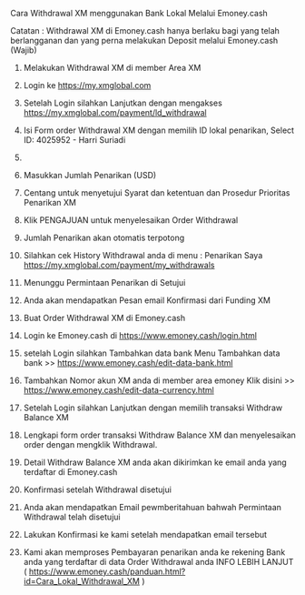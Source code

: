 Cara Withdrawal XM menggunakan Bank Lokal Melalui Emoney.cash

Catatan : Withdrawal XM di Emoney.cash hanya berlaku bagi yang telah berlangganan dan yang perna melakukan Deposit melalui Emoney.cash (Wajib)

1. Melakukan Withdrawal XM di member Area XM 

1. Login ke https://my.xmglobal.com
2. Setelah Login silahkan Lanjutkan dengan mengakses https://my.xmglobal.com/payment/ld_withdrawal
3. Isi Form order Withdrawal XM dengan memilih ID lokal penarikan, Select ID: 4025952 - Harri Suriadi
4. 

5. Masukkan Jumlah Penarikan (USD)
6. Centang untuk menyetujui Syarat dan ketentuan dan Prosedur Prioritas Penarikan XM
7. Klik PENGAJUAN untuk menyelesaikan Order Withdrawal
8. Jumlah Penarikan akan otomatis terpotong
9. Silahkan cek History Withdrawal anda di menu : Penarikan Saya 
https://my.xmglobal.com/payment/my_withdrawals
10. Menunggu Permintaan Penarikan di Setujui
11. Anda akan mendapatkan Pesan email Konfirmasi dari Funding XM
2. Buat Order Withdrawal XM di Emoney.cash

1. Login ke Emoney.cash di https://www.emoney.cash/login.html
2. setelah Login silahkan Tambahkan data bank 
Menu Tambahkan data bank >> https://www.emoney.cash/edit-data-bank.html
3. Tambahkan Nomor akun XM anda di member area emoney 
Klik disini >> https://www.emoney.cash/edit-data-currency.html
4. Setelah Login silahkan Lanjutkan dengan memilih transaksi Withdraw Balance XM
5. Lengkapi form order transaksi Withdraw Balance XM dan menyelesaikan order dengan mengklik Withdrawal.
6. Detail Withdraw Balance XM anda akan dikirimkan ke email anda yang terdaftar di Emoney.cash
3. Konfirmasi setelah Withdrawal disetujui

1. Anda akan mendapatkan Email pewmberitahuan bahwah Permintaan Withdrawal telah disetujui
2. Lakukan Konfirmasi ke kami setelah mendapatkan email tersebut
3. Kami akan memproses Pembayaran penarikan anda ke rekening Bank anda yang terdaftar di data Order Withdrawal anda
INFO LEBIH LANJUT ( https://www.emoney.cash/panduan.html?id=Cara_Lokal_Withdrawal_XM )
